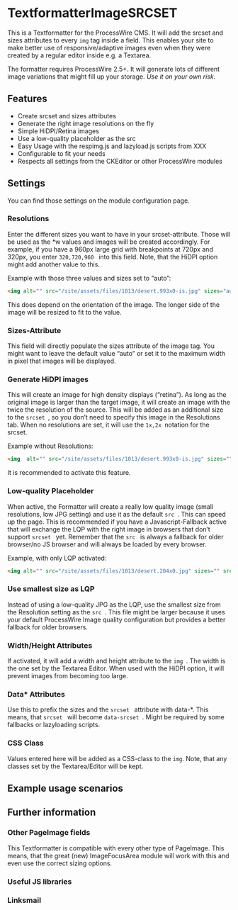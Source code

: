 # TextformatterImageSRCSET
 
This is a Textformatter for the ProcessWire CMS. It will add the srcset and sizes attributes to every `img` tag inside a field. This enables your site to make better use of responsive/adaptive images even when they were created by a regular editor inside e.g. a Textarea. 
 
The formatter requires ProcessWire 2.5+. It will generate lots of different image variations that might fill up your storage. _Use it on your own risk._
 
## Features
- Create srcset and sizes attributes
- Generate the right image resolutions on the fly
- Simple HiDPI/Retina images
- Use a low-quality placeholder as the src
- Easy Usage with the respimg.js and lazyload.js scripts from XXX
- Configurable to fit your needs
- Respects all settings from the CKEditor or other ProcessWire modules
 
 
## Settings
You can find those settings on the module configuration page.
 
### Resolutions
Enter the different sizes you want to have in your srcset-attribute. Those will be used as the *w values and images will be created accordingly. For example, if you have a 960px large grid with breakpoints at 720px and 320px, you enter  `320,720,960 ` into this field. Note, that the HiDPI option might add another value to this.
 
Example with those three values and sizes set to “auto”:
```html
<img alt="" src="/site/assets/files/1013/desert.993x0-is.jpg" sizes="auto" srcset="/site/assets/files/1013/desert.320x0.jpg 320w,/site/assets/files/1013/desert.720x0.jpg 720w,/site/assets/files/1013/desert.960x0.jpg 960w"/>
```
 
 
This does depend on the orientation of the image. The longer side of the image will be resized to fit to the value.
 
### Sizes-Attribute
This field will directly populate the sizes attribute of the image tag.  You might want to leave the default value “auto” or set it to the maximum width in pixel that images will be displayed.
 
### Generate HiDPI images
This will create an image for high density displays (“retina”). As long as the original image is larger than the target image, it will create an image with the twice the resolution of the source. This will be added as an additional size to the  `srcset `, so you don’t need to specify this image in the Resolutions tab. When no resolutions are set, it will use the  `1x,2x `notation for the srcset.
 
Example without Resolutions:
```html
<img  alt="" src="/site/assets/files/1013/desert.993x0-is.jpg" sizes="" srcset="/site/assets/files/1013/desert.993x0-is.jpg 1x, /site/assets/files/1013/desert.1986x0.jpg 2x"/>
```
 
It is recommended to activate this feature.
 
### Low-quality Placeholder
When active, the Formatter will create a really low quality image (small resolutions, low JPG setting) and use it as the default  `src `.  This can speed up the page. This is recommended if you have a Javascript-Fallback active that will exchange the LQP with the right image in browsers that don’t support  `srcset ` yet. Remember that the  `src ` is always a fallback for older browser/no JS browser and will always be loaded by every browser.
 
Example, with only LQP activated:
```html
<img alt="" src="/site/assets/files/1013/desert.204x0.jpg" sizes="" srcset="/site/assets/files/1013/desert.993x0-is.jpg 1x"/>
```
### Use smallest size as LQP
Instead of using a low-quality JPG as the LQP, use the smallest size from the Resolution setting as the  `src `. This file might be larger because it uses your default ProcessWire Image quality configuration but provides a better fallback for older browsers.
 
### Width/Height Attributes
If activated, it will add a width and height attribute to the  `img `. The width is the one set by the Textarea Editor. When used with the HiDPI option, it will prevent images from becoming too large.
 
### Data* Attributes
Use this to prefix the sizes and the  `srcset ` attribute with data-*. This means, that  `srcset ` will become  `data-srcset `. Might be required by some fallbacks or lazyloading scripts.
 
### CSS Class
Values entered here will be added as a CSS-class to the `img`. Note, that any classes set by the Textarea/Editor will be kept.
## Example usage scenarios
 
## Further information
### Other PageImage fields
This Textformatter is compatible with every other type of PageImage. This means, that the great (new) ImageFocusArea module will work with this and even use the correct sizing options.
 
### Useful JS libraries
 
### Linksmail